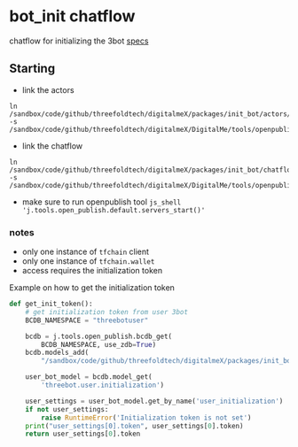 # bot_init chatflow


chatflow for initializing the 3bot [specs](https://github.com/threefoldfoundation/3bot/blob/master/specs/initialize.md)


## Starting
- link the actors
```
ln /sandbox/code/github/threefoldtech/digitalmeX/packages/init_bot/actors/* -s /sandbox/code/github/threefoldtech/digitalmeX/DigitalMe/tools/openpublish/base_actors/
```

- link the chatflow 
```
ln /sandbox/code/github/threefoldtech/digitalmeX/packages/init_bot/chatflows/*.py -s /sandbox/code/github/threefoldtech/digitalmeX/DigitalMe/tools/openpublish/base_chatflows/

```
- make sure to run openpublish tool
`js_shell 'j.tools.open_publish.default.servers_start()'`



### notes
- only one instance of `tfchain` client
- only one instance of `tfchain.wallet`
- access requires the initialization token 

Example on how to get the initialization token
```python
def get_init_token():
    # get initialization token from user 3bot
    BCDB_NAMESPACE = "threebotuser"

    bcdb = j.tools.open_publish.bcdb_get(
        BCDB_NAMESPACE, use_zdb=True)
    bcdb.models_add(
        "/sandbox/code/github/threefoldtech/digitalmeX/packages/init_bot/models")

    user_bot_model = bcdb.model_get(
        'threebot.user.initialization')

    user_settings = user_bot_model.get_by_name('user_initialization')
    if not user_settings:
        raise RuntimeError('Initialization token is not set')
    print("user_settings[0].token", user_settings[0].token)
    return user_settings[0].token

```
